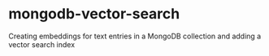 # mongodb-vector-search
Creating embeddings for text entries in a MongoDB collection and adding a vector search index
